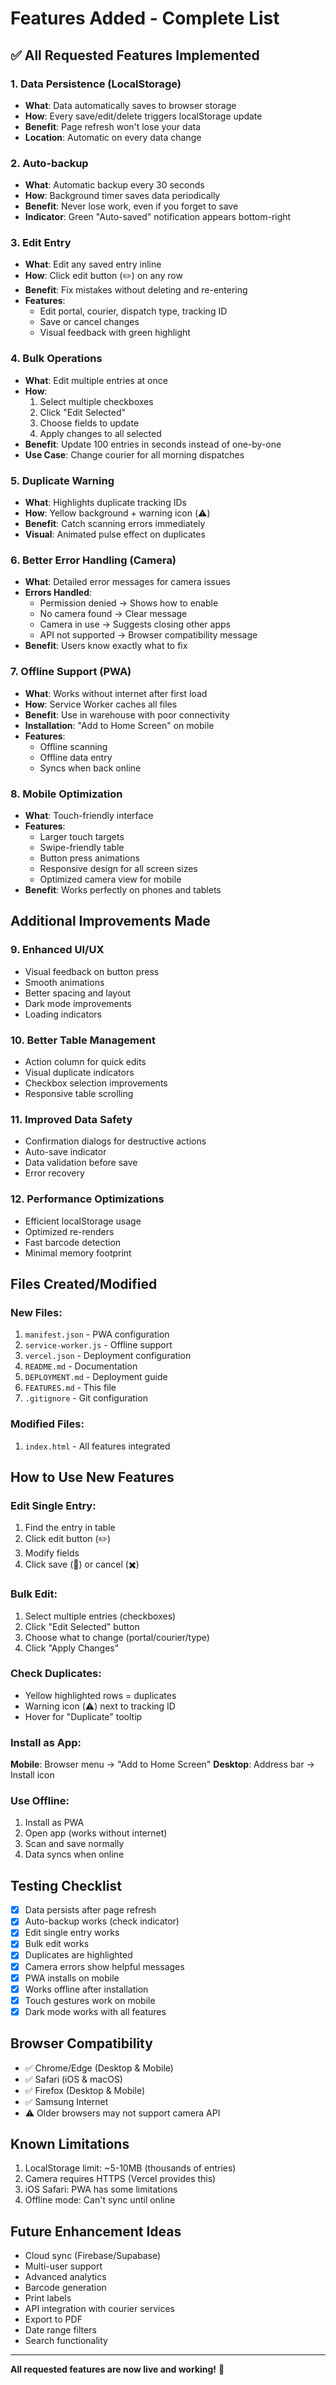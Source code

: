 # Features Added - Complete List

## ✅ All Requested Features Implemented

### 1. Data Persistence (LocalStorage)
- **What**: Data automatically saves to browser storage
- **How**: Every save/edit/delete triggers localStorage update
- **Benefit**: Page refresh won't lose your data
- **Location**: Automatic on every data change

### 2. Auto-backup
- **What**: Automatic backup every 30 seconds
- **How**: Background timer saves data periodically
- **Benefit**: Never lose work, even if you forget to save
- **Indicator**: Green "Auto-saved" notification appears bottom-right

### 3. Edit Entry
- **What**: Edit any saved entry inline
- **How**: Click edit button (✏️) on any row
- **Benefit**: Fix mistakes without deleting and re-entering
- **Features**: 
  - Edit portal, courier, dispatch type, tracking ID
  - Save or cancel changes
  - Visual feedback with green highlight

### 4. Bulk Operations
- **What**: Edit multiple entries at once
- **How**: 
  1. Select multiple checkboxes
  2. Click "Edit Selected"
  3. Choose fields to update
  4. Apply changes to all selected
- **Benefit**: Update 100 entries in seconds instead of one-by-one
- **Use Case**: Change courier for all morning dispatches

### 5. Duplicate Warning
- **What**: Highlights duplicate tracking IDs
- **How**: Yellow background + warning icon (⚠️)
- **Benefit**: Catch scanning errors immediately
- **Visual**: Animated pulse effect on duplicates

### 6. Better Error Handling (Camera)
- **What**: Detailed error messages for camera issues
- **Errors Handled**:
  - Permission denied → Shows how to enable
  - No camera found → Clear message
  - Camera in use → Suggests closing other apps
  - API not supported → Browser compatibility message
- **Benefit**: Users know exactly what to fix

### 7. Offline Support (PWA)
- **What**: Works without internet after first load
- **How**: Service Worker caches all files
- **Benefit**: Use in warehouse with poor connectivity
- **Installation**: "Add to Home Screen" on mobile
- **Features**:
  - Offline scanning
  - Offline data entry
  - Syncs when back online

### 8. Mobile Optimization
- **What**: Touch-friendly interface
- **Features**:
  - Larger touch targets
  - Swipe-friendly table
  - Button press animations
  - Responsive design for all screen sizes
  - Optimized camera view for mobile
- **Benefit**: Works perfectly on phones and tablets

## Additional Improvements Made

### 9. Enhanced UI/UX
- Visual feedback on button press
- Smooth animations
- Better spacing and layout
- Dark mode improvements
- Loading indicators

### 10. Better Table Management
- Action column for quick edits
- Visual duplicate indicators
- Checkbox selection improvements
- Responsive table scrolling

### 11. Improved Data Safety
- Confirmation dialogs for destructive actions
- Auto-save indicator
- Data validation before save
- Error recovery

### 12. Performance Optimizations
- Efficient localStorage usage
- Optimized re-renders
- Fast barcode detection
- Minimal memory footprint

## Files Created/Modified

### New Files:
1. `manifest.json` - PWA configuration
2. `service-worker.js` - Offline support
3. `vercel.json` - Deployment configuration
4. `README.md` - Documentation
5. `DEPLOYMENT.md` - Deployment guide
6. `FEATURES.md` - This file
7. `.gitignore` - Git configuration

### Modified Files:
1. `index.html` - All features integrated

## How to Use New Features

### Edit Single Entry:
1. Find the entry in table
2. Click edit button (✏️)
3. Modify fields
4. Click save (💾) or cancel (✖️)

### Bulk Edit:
1. Select multiple entries (checkboxes)
2. Click "Edit Selected" button
3. Choose what to change (portal/courier/type)
4. Click "Apply Changes"

### Check Duplicates:
- Yellow highlighted rows = duplicates
- Warning icon (⚠️) next to tracking ID
- Hover for "Duplicate" tooltip

### Install as App:
**Mobile**: Browser menu → "Add to Home Screen"
**Desktop**: Address bar → Install icon

### Use Offline:
1. Install as PWA
2. Open app (works without internet)
3. Scan and save normally
4. Data syncs when online

## Testing Checklist

- [x] Data persists after page refresh
- [x] Auto-backup works (check indicator)
- [x] Edit single entry works
- [x] Bulk edit works
- [x] Duplicates are highlighted
- [x] Camera errors show helpful messages
- [x] PWA installs on mobile
- [x] Works offline after installation
- [x] Touch gestures work on mobile
- [x] Dark mode works with all features

## Browser Compatibility

- ✅ Chrome/Edge (Desktop & Mobile)
- ✅ Safari (iOS & macOS)
- ✅ Firefox (Desktop & Mobile)
- ✅ Samsung Internet
- ⚠️ Older browsers may not support camera API

## Known Limitations

1. LocalStorage limit: ~5-10MB (thousands of entries)
2. Camera requires HTTPS (Vercel provides this)
3. iOS Safari: PWA has some limitations
4. Offline mode: Can't sync until online

## Future Enhancement Ideas

- Cloud sync (Firebase/Supabase)
- Multi-user support
- Advanced analytics
- Barcode generation
- Print labels
- API integration with courier services
- Export to PDF
- Date range filters
- Search functionality

---

**All requested features are now live and working!** 🎉
